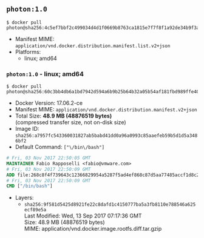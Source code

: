 ## `photon:1.0`

```console
$ docker pull photon@sha256:4c5ef7bbf2c499034d4d1f0669b8763ca1815e7f7f8f1a92de34b9f3a1c24012
```

-	Manifest MIME: `application/vnd.docker.distribution.manifest.list.v2+json`
-	Platforms:
	-	linux; amd64

### `photon:1.0` - linux; amd64

```console
$ docker pull photon@sha256:60c3bb4db6a1bd7942d594a6b9b25b64b32a05b54af181fbd989ffe4033d41de
```

-	Docker Version: 17.06.2-ce
-	Manifest MIME: `application/vnd.docker.distribution.manifest.v2+json`
-	Total Size: **48.9 MB (48876519 bytes)**  
	(compressed transfer size, not on-disk size)
-	Image ID: `sha256:a7957fc543360031827ab5babd41dd0a96a0993c85aaefeb59b5d1d5a3486bf2`
-	Default Command: `["\/bin\/bash"]`

```dockerfile
# Fri, 03 Nov 2017 22:50:05 GMT
MAINTAINER Fabio Rapposelli <fabio@vmware.com>
# Fri, 03 Nov 2017 22:50:09 GMT
ADD file:268c8f4f739643c12366829954a5287f5ad4ef868c87d5aa77485accf1d8c214 in / 
# Fri, 03 Nov 2017 22:50:09 GMT
CMD ["/bin/bash"]
```

-	Layers:
	-	`sha256:9f581d5425d8921fe22c8dafd1c4150777ba5a3fb8110e788546a625ecf89e5a`  
		Last Modified: Wed, 13 Sep 2017 07:17:36 GMT  
		Size: 48.9 MB (48876519 bytes)  
		MIME: application/vnd.docker.image.rootfs.diff.tar.gzip
